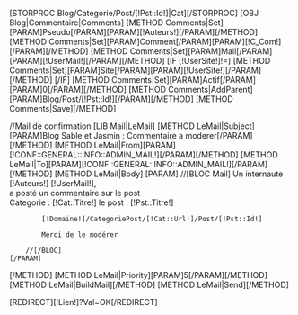 [STORPROC Blog/Categorie/Post/[!Pst::Id!]|Cat][/STORPROC]
[OBJ Blog|Commentaire|Comments]
[METHOD Comments|Set][PARAM]Pseudo[/PARAM][PARAM][!Auteurs!][/PARAM][/METHOD]
[METHOD Comments|Set][PARAM]Comment[/PARAM][PARAM][!C_Com!][/PARAM][/METHOD]
[METHOD Comments|Set][PARAM]Mail[/PARAM][PARAM][!UserMail!][/PARAM][/METHOD]
[IF [!UserSite!]!=]
	[METHOD Comments|Set][PARAM]Site[/PARAM][PARAM][!UserSite!][/PARAM][/METHOD]
[/IF]
[METHOD Comments|Set][PARAM]Actif[/PARAM][PARAM]0[/PARAM][/METHOD]
[METHOD Comments|AddParent][PARAM]Blog/Post/[!Pst::Id!][/PARAM][/METHOD]
[METHOD Comments|Save][/METHOD]


//Mail de confirmation
[LIB Mail|LeMail]
[METHOD LeMail|Subject][PARAM]Blog Sable et Jasmin : Commentaire a moderer[/PARAM][/METHOD]
[METHOD LeMail|From][PARAM][!CONF::GENERAL::INFO::ADMIN_MAIL!][/PARAM][/METHOD]
[METHOD LeMail|To][PARAM][!CONF::GENERAL::INFO::ADMIN_MAIL!][/PARAM][/METHOD]
[METHOD LeMail|Body]
	[PARAM]
		//[BLOC Mail]
			Un internaute [!Auteurs!] [!UserMail!],<br /> a posté un commentaire sur le post <br />
			Categorie : [!Cat::Titre!] le post : [!Pst::Titre!]

			[!Domaine!]/CategoriePost/[!Cat::Url!]/Post/[!Pst::Id!]

			Merci de le modérer

		//[/BLOC]
	[/PARAM]
[/METHOD]
[METHOD LeMail|Priority][PARAM]5[/PARAM][/METHOD]
[METHOD LeMail|BuildMail][/METHOD]
[METHOD LeMail|Send][/METHOD]



[REDIRECT][!Lien!]?Val=OK[/REDIRECT]


